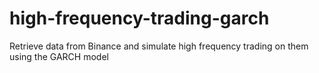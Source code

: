 # high-frequency-trading-garch
Retrieve data from Binance and simulate high frequency trading on them using the GARCH model
